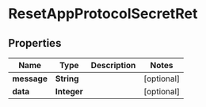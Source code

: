 

# ResetAppProtocolSecretRet


## Properties

| Name | Type | Description | Notes |
|------------ | ------------- | ------------- | -------------|
|**message** | **String** |  |  [optional] |
|**data** | **Integer** |  |  [optional] |



